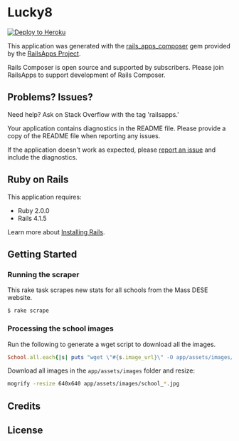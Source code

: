 Lucky8
================

[![Deploy to Heroku](https://www.herokucdn.com/deploy/button.png)](https://heroku.com/deploy)

This application was generated with the [rails_apps_composer](https://github.com/RailsApps/rails_apps_composer) gem
provided by the [RailsApps Project](http://railsapps.github.io/).

Rails Composer is open source and supported by subscribers. Please join RailsApps to support development of Rails Composer.

Problems? Issues?
-----------

Need help? Ask on Stack Overflow with the tag 'railsapps.'

Your application contains diagnostics in the README file. Please provide a copy of the README file when reporting any issues.

If the application doesn't work as expected, please [report an issue](https://github.com/RailsApps/rails_apps_composer/issues)
and include the diagnostics.

Ruby on Rails
-------------

This application requires:

- Ruby 2.0.0
- Rails 4.1.5

Learn more about [Installing Rails](http://railsapps.github.io/installing-rails.html).

Getting Started
---------------
### Running the scraper

This rake task scrapes new stats for all schools from the Mass DESE website.
```
$ rake scrape
```
### Processing the school images
Run the following to generate a wget script to download all the images.
```ruby
School.all.each{|s| puts "wget \"#{s.image_url}\" -O app/assets/images/school_#{s.id}.jpg"};nil
```
Download all images in the `app/assets/images` folder and resize:

```bash
mogrify -resize 640x640 app/assets/images/school_*.jpg
```

Credits
-------

License
-------
